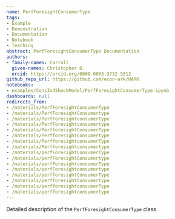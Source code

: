 ```yaml
---
name: PerfForesightConsumerType
tags:
- Example
- Demonstration
- Documentation
- Notebook
- Teaching
abstract: PerfForesightConsumerType Documentation
authors:
- family-names: Carroll
  given-names: Christopher D.
  orcid: https://orcid.org/0000-0003-3732-9312
github_repo_url: https://github.com/econ-ark/HARK
notebooks:
- examples/ConsIndShockModel/PerfForesightConsumerType.ipynb
dashboards: null
redirects_from:
- /materials/PerfForesightConsumerType
- /materials/PerfForesightConsumertype
- /materials/PerfForesightconsumerType
- /materials/PerfForesightconsumertype
- /materials/PerfforesightConsumerType
- /materials/PerfforesightConsumertype
- /materials/PerfforesightconsumerType
- /materials/Perfforesightconsumertype
- /materials/perfForesightConsumerType
- /materials/perfForesightConsumertype
- /materials/perfForesightconsumerType
- /materials/perfForesightconsumertype
- /materials/perfforesightConsumerType
- /materials/perfforesightConsumertype
- /materials/perfforesightconsumerType
- /materials/perfforesightconsumertype
---
```


Detailed description of the `PerfForesightConsumerType` class
